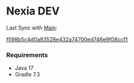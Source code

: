 # Nexia DEV

Last Sync with [Main](https://github.com/nexia-cts/Nexia-Mod/tree/main):

[f598b5c4d0a83528e432a74700ed746e9f08ccf1](https://github.com/nexia-cts/Nexia-Mod/commit/f598b5c4d0a83528e432a74700ed746e9f08ccf1)

### Requirements
- Java 17
- Gradle 7.3
